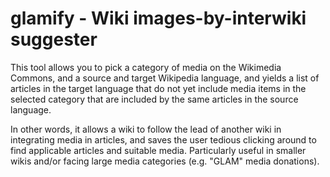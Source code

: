 glamify - Wiki images-by-interwiki suggester
=====

This tool allows you to pick a category of media on the Wikimedia Commons, and a source and target Wikipedia language, and yields a list of articles in the target language that do not yet include media items in the selected category that are included by the same articles in the source language.

In other words, it allows a wiki to follow the lead of another wiki in integrating media in articles, and saves the user tedious clicking around to find applicable articles and suitable media.  Particularly useful in smaller wikis and/or facing large media categories (e.g. "GLAM" media donations).

